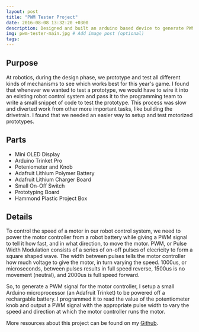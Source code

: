 ```yaml
---
layout: post
title: "PWM Tester Project"
date: 2016-08-08 13:32:20 +0300
description: Designed and built an arduino based device to generate PWM signals for use in testing motorized mechanisms at robotics.  # Add post description (optional)
img: pwm-tester-main.jpg # Add image post (optional)
tags:
---
```


## Purpose
At robotics, during the design phase, we prototype and test all different kinds of mechanisms to see which works best for this year's game. I found that whenever we wanted to test a prototype, we would have to wire it into an existing robot control system and pass it to the programming team to write a small snippet of code to test the prototype. This process was slow and diverted work from other more important tasks, like building the drivetrain. I found that we needed an easier way to setup and test motorized prototypes.

## Parts
* Mini OLED Display
* Arduino Trinket Pro
* Poteniometer and Knob
* Adafruit Lithium Polymer Battery
* Adafruit Lithium Charger Board
* Small On-Off Switch
* Prototyping Board
* Hammond Plastic Project Box

## Details
To control the speed of a motor in our robot control system, we need to power the motor controller from a robot battery while giving a PWM signal to tell it how fast, and in what direction, to move the motor. PWM, or Pulse Width Modulation consists of a series of on-off pulses of elecricity to form a square shaped wave. The width between pulses tells the motor controller how much voltage to give the motor, in turn varying the speed. 1000us, or microseconds, between pulses results in full speed reverse, 1500us is no movement (neutral), and 2000us is full speed forward. 

So, to generate a PWM signal for the motor controller, I setup a small Arduino microprocessor (an Adafruit Trinket) to be powered off a rechargable battery. I programmed it to read the value of the potentiometer knob and output a PWM signal with the appropriate pulse width to vary the speed and direction at which the motor controller runs the motor.

More resources about this project can be found on my [Github](https://github.com/wbenb/PWMgen).
